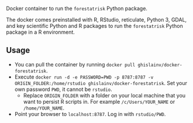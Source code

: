 Docker container to run the `forestatrisk` Python package.

The docker comes preinstalled with R, RStudio, reticulate, Python 3, GDAL, and key scientific Python and R packages to run the `forestatrisk` Python package in a R environment.

## Usage

* You can pull the container by running `docker pull ghislainv/docker-forestatrisk`.
* Execute `docker run -d -e PASSWORD=PWD -p 8787:8787 -v ORIGIN_FOLDER:/home/rstudio ghislainv/docker-forestatrisk`. Set your own password `PWD`, it cannot be `rstudio`.
    * Replace `ORIGIN_FOLDER` with a folder on your local machine that you want to persist R scripts in. For example `/c/Users/YOUR_NAME` or `/home/YOUR_NAME`.
* Point your browser to `localhost:8787`. Log in with `rstudio/PWD`.

